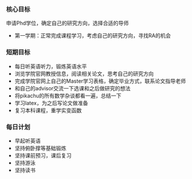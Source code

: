 ### 核心目标
申请Phd学位，确定自己的研究方向，选择合适的导师
- 第一学期：正常完成课程学习，考虑自己的研究方向，寻找RA的机会
### 短期目标
- 每日听英语听力，锻炼英语水平
- 浏览学院官网教授信息，阅读相关论文，思考自己的研究方向
- 完成学院官网上自己的Master学习表格，确定毕业方式，联系论文指导老师
- 和自己的advisor交流一下选课和之后做研究的想法
- 将pikachu的所有数学杂谈都看一遍，总结一下
- 学习latex，为之后写论文做准备
- 复习本科课程，重学实变函数
### 每日计划
- 早起听英语
- 坚持俯卧撑等基础锻炼
- 坚持课前预习，课后复习
- 坚持游泳
- 坚持读书